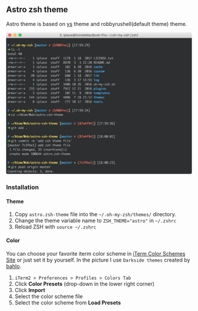 ## Astro zsh theme
Astro theme is based on [ys](http://blog.ysmood.org/my-ys-terminal-theme/) theme and robbyrushell(default theme) theme. 

![demo](./astro.png)

### Installation
#### Theme 
1. Copy `astro.zsh-theme` file into the `~/.oh-my-zsh/themes/` directory.
2. Change the theme variable name to `ZSH_THEME="astro"` in `~/.zshrc`
3. Reload ZSH with `source ~/.zshrc`

#### Color
You can choose your favorite iterm color scheme in [iTerm Color Schemes Site](http://www.iterm2colorschemes.com) or just set it by yourself. In the picture I use `Darkside themes` created by [bahlo](https://github.com/bahlo/iterm-colors/blob/master/colors/Darkside.itermcolors).

1. `iTerm2 > Preferences > Profiles > Colors Tab`
2. Click **Color Presets** (drop-down in the lower right corner)
3. Click **Import**
4. Select the color scheme file
5. Select the color scheme from **Load Presets**
